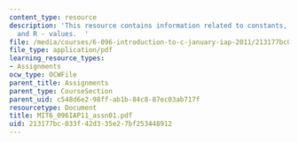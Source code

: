 ```yaml
---
content_type: resource
description: 'This resource contains information related to constants, L - values
  and R - values.  '
file: /media/courses/6-096-introduction-to-c-january-iap-2011/213177bc033f42d335e27bf253448912_MIT6_096IAP11_assn01.pdf
file_type: application/pdf
learning_resource_types:
- Assignments
ocw_type: OCWFile
parent_title: Assignments
parent_type: CourseSection
parent_uid: c548d6e2-98ff-ab1b-84c8-87ec03ab717f
resourcetype: Document
title: MIT6_096IAP11_assn01.pdf
uid: 213177bc-033f-42d3-35e2-7bf253448912
---
```

